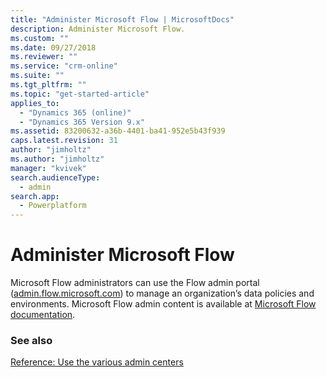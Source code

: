 ```yaml
---
title: "Administer Microsoft Flow | MicrosoftDocs"
description: Administer Microsoft Flow.
ms.custom: ""
ms.date: 09/27/2018
ms.reviewer: ""
ms.service: "crm-online"
ms.suite: ""
ms.tgt_pltfrm: ""
ms.topic: "get-started-article"
applies_to: 
  - "Dynamics 365 (online)"
  - "Dynamics 365 Version 9.x"
ms.assetid: 83200632-a36b-4401-ba41-952e5b43f939
caps.latest.revision: 31
author: "jimholtz"
ms.author: "jimholtz"
manager: "kvivek"
search.audienceType: 
  - admin
search.app: 
  - Powerplatform
---
```

# Administer Microsoft Flow

Microsoft Flow administrators can use the Flow admin portal ([admin.flow.microsoft.com](https://admin.flow.microsoft.com)) to manage an organization’s data policies and environments. Microsoft Flow admin content is available at [Microsoft Flow documentation](https://docs.microsoft.com/en-us/flow/admin-center-introduction).

### See also
[Reference: Use the various admin centers](admin-centers.md)
